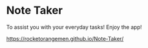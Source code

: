 # Note Taker

To assist you with your everyday tasks!
Enjoy the app!

https://rocketorangemen.github.io/Note-Taker/
